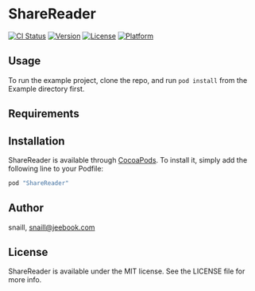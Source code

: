 # ShareReader

[![CI Status](http://img.shields.io/travis/snaill/ShareReader.svg?style=flat)](https://travis-ci.org/snaill/ShareReader)
[![Version](https://img.shields.io/cocoapods/v/ShareReader.svg?style=flat)](http://cocoapods.org/pods/ShareReader)
[![License](https://img.shields.io/cocoapods/l/ShareReader.svg?style=flat)](http://cocoapods.org/pods/ShareReader)
[![Platform](https://img.shields.io/cocoapods/p/ShareReader.svg?style=flat)](http://cocoapods.org/pods/ShareReader)

## Usage

To run the example project, clone the repo, and run `pod install` from the Example directory first.

## Requirements

## Installation

ShareReader is available through [CocoaPods](http://cocoapods.org). To install
it, simply add the following line to your Podfile:

```ruby
pod "ShareReader"
```

## Author

snaill, snaill@jeebook.com

## License

ShareReader is available under the MIT license. See the LICENSE file for more info.
